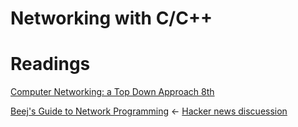 # Networking with C/C++


# Readings

[Computer Networking: a Top Down Approach 8th](https://gaia.cs.umass.edu/kurose_ross/index.html)

[Beej's Guide to Network Programming](https://beej.us/guide/bgnet/html/) <- [Hacker news discuession](https://news.ycombinator.com/item?id=26100075)